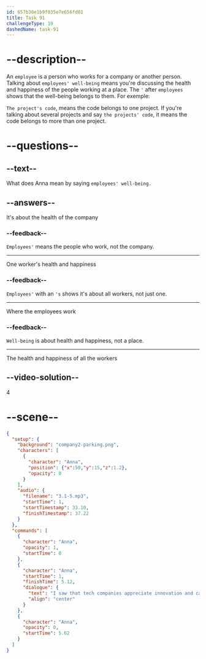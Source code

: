 ```yaml
---
id: 657b30e1b9f035e7e656fd01
title: Task 91
challengeType: 19
dashedName: task-91
---
```


<!-- (Audio) Anna: I saw that tech companies appreciate innovation and care for the employees' well-being. -->

# --description--

An `employee` is a person who works for a company or another person. Talking about `employees' well-being` means you're discussing the health and happiness of the people working at a place. The `'` after `employees` shows that the well-being belongs to them. For exemple: 

`The project's code`, means the code belongs to one project. If you're talking about several projects and say `the projects' code`, it means the code belongs to more than one project.

# --questions--

## --text--

What does Anna mean by saying `employees' well-being.`

## --answers--

It's about the health of the company

### --feedback--

`Employees'` means the people who work, not the company.

---

One worker's health and happiness

### --feedback--

`Employees'` with an `'s` shows it's about all workers, not just one.

---

Where the employees work

### --feedback--

`Well-being` is about health and happiness, not a place.

---

The health and happiness of all the workers

## --video-solution--

4

# --scene--

```json
{
  "setup": {
    "background": "company2-parking.png",
    "characters": [
      {
        "character": "Anna",
        "position": {"x":50,"y":15,"z":1.2},
        "opacity": 0
      }
    ],
    "audio": {
      "filename": "3.1-5.mp3",
      "startTime": 1,
      "startTimestamp": 33.10,
      "finishTimestamp": 37.22
    }
  },
  "commands": [
    {
      "character": "Anna",
      "opacity": 1,
      "startTime": 0
    },
    {
      "character": "Anna",
      "startTime": 1,
      "finishTime": 5.12,
      "dialogue": {
        "text": "I saw that tech companies appreciate innovation and care for their employees' well-being.",
        "align": "center"
      }
    },
    {
      "character": "Anna",
      "opacity": 0,
      "startTime": 5.62
    }
  ]
}
```
